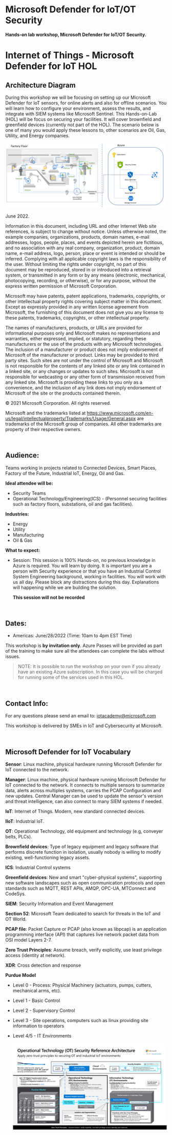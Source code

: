 # Microsoft Defender for IoT/OT Security

**Hands-on lab workshop, Microsoft Defender for IoT/OT Security.**

# Internet of Things - Microsoft Defender for IoT  HOL

## Architecture Diagram ## 

During this workshop we will be focusing on setting up our Microsoft Defender for IoT sensors, for online alerts and also for offline scenarios.
You will learn how to configure your environment, assess the results, and integrate with SIEM systems like Microsoft Sentinel.
This Hands-on-Lab (HOL) will be focus on securing your facilities. 
It will cover brownfield and greenfield devices (currently not part of the HOL).
The scenario below is one of many you would apply these lessons to, other scenarios are Oil, Gas, Utility, and Energy companies.

![Architecture](./images/E0T0-architecture-diagram.png 'Architecture Diagram')

June 2022.

Information in this document, including URL and other Internet Web site references, is subject to change without notice. Unless otherwise noted, the example companies, organizations, products, domain names, e-mail addresses, logos, people, places, and events depicted herein are fictitious, and no association with any real company, organization, product, domain name, e-mail address, logo, person, place or event is intended or should be inferred. Complying with all applicable copyright laws is the responsibility of the user. Without limiting the rights under copyright, no part of this document may be reproduced, stored in or introduced into a retrieval system, or transmitted in any form or by any means (electronic, mechanical, photocopying, recording, or otherwise), or for any purpose, without the express written permission of Microsoft Corporation.

Microsoft may have patents, patent applications, trademarks, copyrights, or other intellectual property rights covering subject matter in this document. Except as expressly provided in any written license agreement from Microsoft, the furnishing of this document does not give you any license to these patents, trademarks, copyrights, or other intellectual property.

The names of manufacturers, products, or URLs are provided for informational purposes only and Microsoft makes no representations and warranties, either expressed, implied, or statutory, regarding these manufacturers or the use of the products with any Microsoft technologies. The inclusion of a manufacturer or product does not imply endorsement of Microsoft of the manufacturer or product. Links may be provided to third party sites. Such sites are not under the control of Microsoft and Microsoft is not responsible for the contents of any linked site or any link contained in a linked site, or any changes or updates to such sites. Microsoft is not responsible for webcasting or any other form of transmission received from any linked site. Microsoft is providing these links to you only as a convenience, and the inclusion of any link does not imply endorsement of Microsoft of the site or the products contained therein.

© 2021 Microsoft Corporation. All rights reserved.

Microsoft and the trademarks listed at https://www.microsoft.com/en-us/legal/intellectualproperty/Trademarks/Usage/General.aspx are trademarks of the Microsoft group of companies. All other trademarks are property of their respective owners.

</br>

## **Audience:** ##

Teams working in projects related to Connected Devices, Smart Places, Factory of the Future, Industrial IoT, Energy, Oil and Gas.
  
**Ideal attendee will be:**
   - Security Teams 
   - Operational Technology/Engineering(ICS) - (Personnel securing facilities such as factory floors, substations, oil and gas facilities).

**Industries:**
   - Energy
   - Utility
   - Manufacturing
   - Oil & Gas 

**What to expect:**
  - Session: This session is 100% Hands-on, no previous knowledge in Azure is required. You will learn by doing. It is important you are a person with Security experience or that you have an Industrial Control System Engineering background, working in facilities. You will work with us all day. Please block any distractions during this day. Explanations will happening while we are building the solution.

    **This session will not be recorded**

</br>

## **Dates:** ##

- Americas: June/28/2022 (Time: 10am to 4pm EST Time)

This workshop is **by invitation only**. Azure Passes will be provided as part of the training to make sure all the attendees can complete the labs without issues.

>NOTE: It is possible to run the workshop on your own if you already have an existing Azure subscription. In this case you will be charged for running some of the services used in this HOL.

</br>

## **Contact Info:** ##

For any questions please send an email to:
iotacademy@microsoft.com

This workshop is delivered by SMEs in IoT and Cybersecurity at Microsoft.

</br>

## **Microsoft Defender for IoT Vocabulary** ## 

**Sensor**: Linux machine, physical hardware running Microsoft Defender for IoT connected to the network.

**Manager**: Linux machine, physical hardware running Microsoft Defender for IoT connected to the network. It connects to multiple sensors to summarize data, alerts across multiples systems, carries the PCAP Configuration and new updates. Central Manager can be used to update the sensor's version and threat intelligence, can also connect to many SIEM systems if needed.

**IoT**: Internet of Things. Modern, new standard connected devices.

**IIoT**: Industrial IoT.

**OT**: Operational Technology, old equipment and technology (e.g, conveyer belts, PLCs).

**Brownfield devices**: Type of legacy equipment and legacy software that performs discrete function in isolation, usually nobody is willing to modify existing, well-functioning legacy assets. 

**ICS**: Industrial Control systems

**Greenfield devices**: New and smart "cyber-physical systems", supporting new software landscapes such as open communication protocols and open standards such as MQTT, REST APIs, AMQP, OPC-UA, MTConnect and CodeSys.

**SIEM**: Security Information and Event Management

**Section 52**: Microsoft Team dedicated to search for threats in the IoT and OT World.

**PCAP file**: Packet Capture or PCAP (also known as libpcap) is an application programming interface (API) that captures live network packet data from OSI model Layers 2-7.

**Zero Trust Principles**: Assume breach, verify explicitly, use least privilege access (identity at network).

**XDR**: Cross detection and response

**Purdue Model**
- Level 0 - Process: Physical Machinery (actuators, pumps, cutters, mechanical arms, etc).
- Level 1 - Basic Control
- Level 2 - Supervisory Control
- Level 3 - Site operations, computers such as linux providing site information to operators
- Level 4/5 - IT Environments
  
  ![Purdue model](./images/ot-deployments.png 'Purdue Model')

